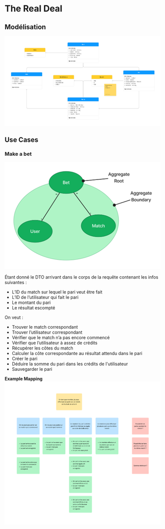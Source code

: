 # The Real Deal

## Modélisation

![class](./assets/class.png)

## Use Cases

### Make a bet

![aggregate](./assets/aggregate.png)

Étant donné le DTO arrivant dans le corps de la requête contenant les infos suivantes  : 
- L’ID du match sur lequel le pari veut être fait
- L’ID de l’utilisateur qui fait le pari
- Le montant du pari
- Le résultat escompté

On veut :
- Trouver le match correspondant
- Trouver l’utilisateur correspondant
- Vérifier que le match n’a pas encore commencé
- Vérifier que l’utilisateur à assez de crédits 
- Récupérer les côtes du match
- Calculer la côte correspondante au résultat attendu dans le pari
- Créer le pari
- Déduire la somme du pari dans les crédits de l'utilisateur
- Sauvegarder le pari

**Example Mapping**
![exmapping](./assets/make-a-bet-ex-mapping.png)
